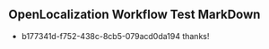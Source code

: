 ## OpenLocalization Workflow Test MarkDown
* b177341d-f752-438c-8cb5-079acd0da194 thanks!

<!--HONumber=Jul16_HO2-->


